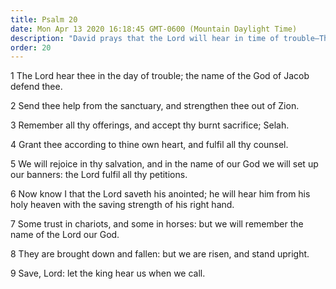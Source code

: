 ```yaml
---
title: Psalm 20
date: Mon Apr 13 2020 16:18:45 GMT-0600 (Mountain Daylight Time)
description: "David prays that the Lord will hear in time of trouble—The Lord saves His anointed."
order: 20
---
```


1 The Lord hear thee in the day of trouble; the name of the God of Jacob defend thee.

2 Send thee help from the sanctuary, and strengthen thee out of Zion.

3 Remember all thy offerings, and accept thy burnt sacrifice; Selah.

4 Grant thee according to thine own heart, and fulfil all thy counsel.

5 We will rejoice in thy salvation, and in the name of our God we will set up our banners: the Lord fulfil all thy petitions.

6 Now know I that the Lord saveth his anointed; he will hear him from his holy heaven with the saving strength of his right hand.

7 Some trust in chariots, and some in horses: but we will remember the name of the Lord our God.

8 They are brought down and fallen: but we are risen, and stand upright.

9 Save, Lord: let the king hear us when we call.
